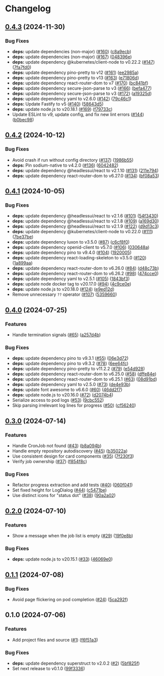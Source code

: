 # Changelog

## [0.4.3](https://github.com/contane/foreman/compare/v0.4.2...v0.4.3) (2024-11-30)


### Bug Fixes

* **deps:** update dependencies (non-major) ([#160](https://github.com/contane/foreman/issues/160)) ([c8a9ecb](https://github.com/contane/foreman/commit/c8a9ecbf1c49f23524cc0cd3fd8f6715577c43dd))
* **deps:** update dependencies (non-major) ([#167](https://github.com/contane/foreman/issues/167)) ([048396e](https://github.com/contane/foreman/commit/048396e597e7fc376250d40a5766e21066593106))
* **deps:** update dependency @kubernetes/client-node to v0.22.2 ([#147](https://github.com/contane/foreman/issues/147)) ([7fa7fd0](https://github.com/contane/foreman/commit/7fa7fd05c192a5f9ec098b784075d4625391ecbf))
* **deps:** update dependency pino-pretty to v12 ([#161](https://github.com/contane/foreman/issues/161)) ([ee2985a](https://github.com/contane/foreman/commit/ee2985a6d2931022ea335505d347b6f2db30b542))
* **deps:** update dependency pino-pretty to v13 ([#163](https://github.com/contane/foreman/issues/163)) ([e71806d](https://github.com/contane/foreman/commit/e71806d289847c3bc067b3c61af8d186931ae08e))
* **deps:** update dependency react-router-dom to v7 ([#170](https://github.com/contane/foreman/issues/170)) ([bc841bf](https://github.com/contane/foreman/commit/bc841bfb5af906e4fed3aa04a73d6ae20fa07af0))
* **deps:** update dependency secure-json-parse to v3 ([#166](https://github.com/contane/foreman/issues/166)) ([befa477](https://github.com/contane/foreman/commit/befa4771b92449737d22a610be2c1acf7f303aba))
* **deps:** update dependency secure-json-parse to v3 ([#172](https://github.com/contane/foreman/issues/172)) ([a19325d](https://github.com/contane/foreman/commit/a19325d6c79ef76d50a1fcbf1f5eff0203b86297))
* **deps:** update dependency yaml to v2.6.0 ([#142](https://github.com/contane/foreman/issues/142)) ([79c46c1](https://github.com/contane/foreman/commit/79c46c189416e4724987e92a189595c143bc72b9))
* **deps:** Update Fastify to v5 ([#140](https://github.com/contane/foreman/issues/140)) ([58643d5](https://github.com/contane/foreman/commit/58643d5dc401d3156d32cd0ab10820c91c5f63b1))
* **deps:** update node.js to v20.18.1 ([#169](https://github.com/contane/foreman/issues/169)) ([f79733c](https://github.com/contane/foreman/commit/f79733c1062a3c9c4a3f444b3cdf8e675574f2ac))
* Update ESLint to v9, update config, and fix new lint errors ([#144](https://github.com/contane/foreman/issues/144)) ([b0bec98](https://github.com/contane/foreman/commit/b0bec9803b0a5e1cecb2503ffff79be6570c63cc))

## [0.4.2](https://github.com/contane/foreman/compare/v0.4.1...v0.4.2) (2024-10-12)


### Bug Fixes

* Avoid crash if run without config directory ([#137](https://github.com/contane/foreman/issues/137)) ([1986b55](https://github.com/contane/foreman/commit/1986b55befb593a57a1c12dbb9e60e9210b6a28e))
* **deps:** Pin sodium-native to v4.2.0 ([#136](https://github.com/contane/foreman/issues/136)) ([6042482](https://github.com/contane/foreman/commit/6042482f1f9bb1e3c1e5b854c76e0c544137cab6))
* **deps:** update dependency @headlessui/react to v2.1.10 ([#131](https://github.com/contane/foreman/issues/131)) ([211e794](https://github.com/contane/foreman/commit/211e7941b42370c6ab31ca01d10db67465ee8835))
* **deps:** update dependency react-router-dom to v6.27.0 ([#134](https://github.com/contane/foreman/issues/134)) ([bf08a53](https://github.com/contane/foreman/commit/bf08a533b03859c2768240fc0ac725877f224e0e))

## [0.4.1](https://github.com/contane/foreman/compare/v0.4.0...v0.4.1) (2024-10-05)


### Bug Fixes

* **deps:** update dependency @headlessui/react to v2.1.6 ([#101](https://github.com/contane/foreman/issues/101)) ([54f3430](https://github.com/contane/foreman/commit/54f3430bf6cff35b130c24678d78562ee94d2be7))
* **deps:** update dependency @headlessui/react to v2.1.8 ([#109](https://github.com/contane/foreman/issues/109)) ([a169d30](https://github.com/contane/foreman/commit/a169d304d1d1fcc8dbb3df8f7deaa37e7078f3a0))
* **deps:** update dependency @headlessui/react to v2.1.9 ([#122](https://github.com/contane/foreman/issues/122)) ([d9d13c3](https://github.com/contane/foreman/commit/d9d13c3f86e59ba29bc97d47cb1dd44b93c1a3f0))
* **deps:** update dependency @kubernetes/client-node to v0.22.0 ([#111](https://github.com/contane/foreman/issues/111)) ([7be37be](https://github.com/contane/foreman/commit/7be37be6147eeb1cd05cc8cbd6bd38cdeaca07e8))
* **deps:** update dependency luxon to v3.5.0 ([#87](https://github.com/contane/foreman/issues/87)) ([c6cf8f0](https://github.com/contane/foreman/commit/c6cf8f0600bc0afb46a956cfb6c12e5ee20ab315))
* **deps:** update dependency openid-client to v5.7.0 ([#106](https://github.com/contane/foreman/issues/106)) ([030648a](https://github.com/contane/foreman/commit/030648aed13d0120c4741ba55fafbc7f7866163c))
* **deps:** update dependency pino to v9.4.0 ([#104](https://github.com/contane/foreman/issues/104)) ([1920005](https://github.com/contane/foreman/commit/19200057e793459f8dbb5897d0260758312e94e2))
* **deps:** update dependency react-loading-skeleton to v3.5.0 ([#120](https://github.com/contane/foreman/issues/120)) ([1a899aa](https://github.com/contane/foreman/commit/1a899aa50f85da7c291e8aaa74338ebfd1d87dde))
* **deps:** update dependency react-router-dom to v6.26.0 ([#84](https://github.com/contane/foreman/issues/84)) ([d48c73b](https://github.com/contane/foreman/commit/d48c73b47e936109f8278ad4bfd69e5da6e386c8))
* **deps:** update dependency react-router-dom to v6.26.2 ([#98](https://github.com/contane/foreman/issues/98)) ([474cce0](https://github.com/contane/foreman/commit/474cce061945e4f52c743853a2eb25ee0cf10df1))
* **deps:** update dependency yaml to v2.5.1 ([#105](https://github.com/contane/foreman/issues/105)) ([1843bf3](https://github.com/contane/foreman/commit/1843bf385dbafa4218c5256d552a81dc1249f7f3))
* **deps:** update node docker tag to v20.17.0 ([#94](https://github.com/contane/foreman/issues/94)) ([4c9ce0e](https://github.com/contane/foreman/commit/4c9ce0e145fb3b33026f9f026dbe74f8db375094))
* **deps:** update node.js to v20.18.0 ([#124](https://github.com/contane/foreman/issues/124)) ([e9ed12d](https://github.com/contane/foreman/commit/e9ed12d2c949d6b5d333e0cf200f376d9aa33ffa))
* Remove unnecessary `??` operator ([#107](https://github.com/contane/foreman/issues/107)) ([5359660](https://github.com/contane/foreman/commit/53596602c161833de2c6803fe855f8b17e814fce))

## [0.4.0](https://github.com/contane/foreman/compare/v0.3.0...v0.4.0) (2024-07-25)


### Features

* Handle termination signals ([#65](https://github.com/contane/foreman/issues/65)) ([a257d4b](https://github.com/contane/foreman/commit/a257d4b2571225a281245e309e04a918311222f9))


### Bug Fixes

* **deps:** update dependency pino to v9.3.1 ([#55](https://github.com/contane/foreman/issues/55)) ([06e3d72](https://github.com/contane/foreman/commit/06e3d7280c132765acffb7597282a419c337dba6))
* **deps:** update dependency pino to v9.3.2 ([#78](https://github.com/contane/foreman/issues/78)) ([6ee64fc](https://github.com/contane/foreman/commit/6ee64fcfb547288f78003d45b6c2274bd7867a44))
* **deps:** update dependency pino-pretty to v11.2.2 ([#79](https://github.com/contane/foreman/issues/79)) ([e54d928](https://github.com/contane/foreman/commit/e54d92802061ebdcd36140ef7e3b7546b64db363))
* **deps:** update dependency react-router-dom to v6.25.0 ([#58](https://github.com/contane/foreman/issues/58)) ([dffe84e](https://github.com/contane/foreman/commit/dffe84e5fda5b7d7f2822cbe6af7aa5a53a80112))
* **deps:** update dependency react-router-dom to v6.25.1 ([#63](https://github.com/contane/foreman/issues/63)) ([08d91bd](https://github.com/contane/foreman/commit/08d91bd9d71dab583c91fbac1aa07c3d30bf65a4))
* **deps:** update dependency yaml to v2.5.0 ([#73](https://github.com/contane/foreman/issues/73)) ([de4e93b](https://github.com/contane/foreman/commit/de4e93b977f46ef29418f59a8c5efc829d43f807))
* **deps:** update font awesome to v6.6.0 ([#60](https://github.com/contane/foreman/issues/60)) ([46dd2f7](https://github.com/contane/foreman/commit/46dd2f74d689c79eb96c6164efa97c9650ba4398))
* **deps:** update node.js to v20.16.0 ([#72](https://github.com/contane/foreman/issues/72)) ([d2074b4](https://github.com/contane/foreman/commit/d2074b43179caef958a4d630d5d98ee84f872bbf))
* Serialize access to pod logs ([#53](https://github.com/contane/foreman/issues/53)) ([9cbc552](https://github.com/contane/foreman/commit/9cbc552779033dd5f41f99211396180a19bc4816))
* Skip parsing irrelevant log lines for progress ([#50](https://github.com/contane/foreman/issues/50)) ([cf56240](https://github.com/contane/foreman/commit/cf56240315564d95d8673ff68c8bc8a4bd3e01e1))

## [0.3.0](https://github.com/contane/foreman/compare/v0.2.0...v0.3.0) (2024-07-14)


### Features

* Handle CronJob not found ([#43](https://github.com/contane/foreman/issues/43)) ([b8a094b](https://github.com/contane/foreman/commit/b8a094bc591d5870788512041e232c5a28630da9))
* Handle empty repository autodiscovery ([#45](https://github.com/contane/foreman/issues/45)) ([b35022a](https://github.com/contane/foreman/commit/b35022ac8985750fd8a8295b61a70b6a07c0db71))
* Use consistent design for card components ([#35](https://github.com/contane/foreman/issues/35)) ([7f230f3](https://github.com/contane/foreman/commit/7f230f3d1016e40db8369359970bc8140a66892f))
* Verify job ownership ([#37](https://github.com/contane/foreman/issues/37)) ([f854f8c](https://github.com/contane/foreman/commit/f854f8cc46d2987e923a72eeed0d3dbde8aa1ad7))


### Bug Fixes

* Refactor progress extraction and add tests ([#40](https://github.com/contane/foreman/issues/40)) ([060f041](https://github.com/contane/foreman/commit/060f041d0606d5ac1b4a2ead99f4c57b0fa1b3c7))
* Set fixed height for LogDialog ([#44](https://github.com/contane/foreman/issues/44)) ([c5471be](https://github.com/contane/foreman/commit/c5471be1051d7286253de191f8e449c292e4471f))
* Use distinct icons for "status dot" ([#38](https://github.com/contane/foreman/issues/38)) ([90a2a02](https://github.com/contane/foreman/commit/90a2a02660a826ead4eb73001aabb43a48dc7f6c))

## [0.2.0](https://github.com/contane/foreman/compare/v0.1.1...v0.2.0) (2024-07-10)


### Features

* Show a message when the job list is empty ([#29](https://github.com/contane/foreman/issues/29)) ([19f0e8b](https://github.com/contane/foreman/commit/19f0e8bdc784513c8309ebc68209cf91eca3ab93))


### Bug Fixes

* **deps:** update node.js to v20.15.1 ([#33](https://github.com/contane/foreman/issues/33)) ([46069e0](https://github.com/contane/foreman/commit/46069e0181b2c95b64a32be04fcc75e9f2cf01d4))

## [0.1.1](https://github.com/contane/foreman/compare/v0.1.0...v0.1.1) (2024-07-08)


### Bug Fixes

* Avoid page flickering on pod completion ([#24](https://github.com/contane/foreman/issues/24)) ([5ca292f](https://github.com/contane/foreman/commit/5ca292fd2408b728334801f7867789f88362b670))

## 0.1.0 (2024-07-06)


### Features

* Add project files and source ([#1](https://github.com/contane/foreman/issues/1)) ([f6f51a3](https://github.com/contane/foreman/commit/f6f51a34e663ffe48e78b876b7bfb8b1250e0f50))


### Bug Fixes

* **deps:** update dependency superstruct to v2.0.2 ([#2](https://github.com/contane/foreman/issues/2)) ([5bf825f](https://github.com/contane/foreman/commit/5bf825f72e7db3d13078b05868dea6703c05ba78))
* Set next release to v0.1.0 ([99f3336](https://github.com/contane/foreman/commit/99f3336191bf79dffe556fad157579bb4fbdbc1d))
